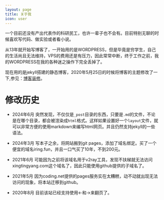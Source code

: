 ```yaml
---
layout: page
title: 关于我
icon: user
---
```



一个目前还没有产出代表作的科研民工，也许一辈子也不会有。目前特别无聊的时候喜欢写代码、做实验或者看小说。


从13年就开始写博客了，一开始用的是WORDPRESS，但是毕竟是穷学生，自己的生活尚且无法维持，VPS的费用还是有压力，因此常常中断，终于工作之前，我的WORDPRESS在我的各种迷之操作下完全丢掉了。


现在用的是jekyll搭建的静态博客，2020年5月25日的时候将博客的主题修改了一下,参见：[博客装修](/2020/05/博客装修)。


# 修改历史

- 2024年6月
  突然发现，不仅仅是`_post`目录的东西，只要是`.md`的文件，不论是在哪个目录，都会被渲染成`html`格式。这样如果设置好一个`layout`文件，就可以非常方便的使用markdown来编写html网页。并且仍然支持jekyll的一些语法。

- 2024年3月
  写本子之余，将网站搬到git pages，添加了域名绑定。买了一个便宜的域名iring.fun，并且一口气买了10年，不到200元。

- 2021年6月
  可能因为之前将该域名用于v2ray工具，发现不扶梯就无法访问xingtingyang.com这个域名了，因此只能使用github提供的子域名了。

- 2021年5月
  因为coding.net提供的pages服务实在太糟糕，动不动就出现无法访问的现象，将本站迁移到github。

- 2020年8月
  目前该站已经支持使用&larr;和&rarr;来翻页了。
